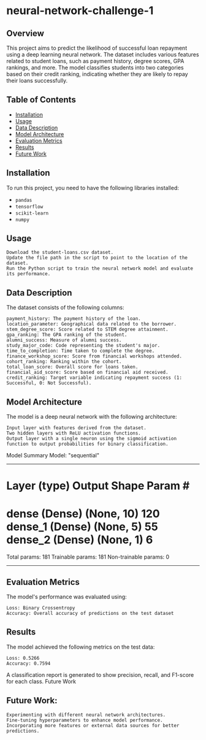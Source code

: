 # neural-network-challenge-1


## Overview
This project aims to predict the likelihood of successful loan repayment using a deep learning neural network. The dataset includes various features related to student loans, such as payment history, degree scores, GPA rankings, and more. The model classifies students into two categories based on their credit ranking, indicating whether they are likely to repay their loans successfully.

## Table of Contents
- [Installation](#installation)
- [Usage](#usage)
- [Data Description](#data-description)
- [Model Architecture](#model-architecture)
- [Evaluation Metrics](#evaluation-metrics)
- [Results](#results)
- [Future Work](#future-work)


## Installation
To run this project, you need to have the following libraries installed:
- `pandas`
- `tensorflow`
- `scikit-learn`
- `numpy`


## Usage

    Download the student-loans.csv dataset.
    Update the file path in the script to point to the location of the dataset.
    Run the Python script to train the neural network model and evaluate its performance.
## Data Description

The dataset consists of the following columns:

    payment_history: The payment history of the loan.
    location_parameter: Geographical data related to the borrower.
    stem_degree_score: Score related to STEM degree attainment.
    gpa_ranking: The GPA ranking of the student.
    alumni_success: Measure of alumni success.
    study_major_code: Code representing the student's major.
    time_to_completion: Time taken to complete the degree.
    finance_workshop_score: Score from financial workshops attended.
    cohort_ranking: Ranking within the cohort.
    total_loan_score: Overall score for loans taken.
    financial_aid_score: Score based on financial aid received.
    credit_ranking: Target variable indicating repayment success (1: Successful, 0: Not Successful).

## Model Architecture

The model is a deep neural network with the following architecture:

    Input layer with features derived from the dataset.
    Two hidden layers with ReLU activation functions.
    Output layer with a single neuron using the sigmoid activation function to output probabilities for binary classification.

Model Summary
Model: "sequential"
_________________________________________________________________
 Layer (type)                Output Shape              Param #
=================================================================
 dense (Dense)               (None, 10)                120
 dense_1 (Dense)             (None, 5)                 55
 dense_2 (Dense)             (None, 1)                 6
=================================================================
Total params: 181
Trainable params: 181
Non-trainable params: 0
_________________________________________________________________


## Evaluation Metrics

The model's performance was evaluated using:

    Loss: Binary Crossentropy
    Accuracy: Overall accuracy of predictions on the test dataset

## Results

The model achieved the following metrics on the test data:

    Loss: 0.5266
    Accuracy: 0.7594

A classification report is generated to show precision, recall, and F1-score for each class.
Future Work

## Future Work:

    Experimenting with different neural network architectures.
    Fine-tuning hyperparameters to enhance model performance.
    Incorporating more features or external data sources for better predictions.
